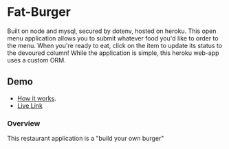 # Fat-Burger
Built on node and mysql, secured by dotenv, hosted on heroku. This open menu application allows you to submit whatever food you'd like to order to the menu. When you're ready to eat, click on the item to update its status to the devoured column! While the application is simple, this heroku web-app uses a custom ORM.

## Demo
* [How it works](https://youtu.be/msvdn95x9OM).
* [Live Link](https://fat-burger.herokuapp.com/)


### Overview
This restaurant application is a "build your own burger"
